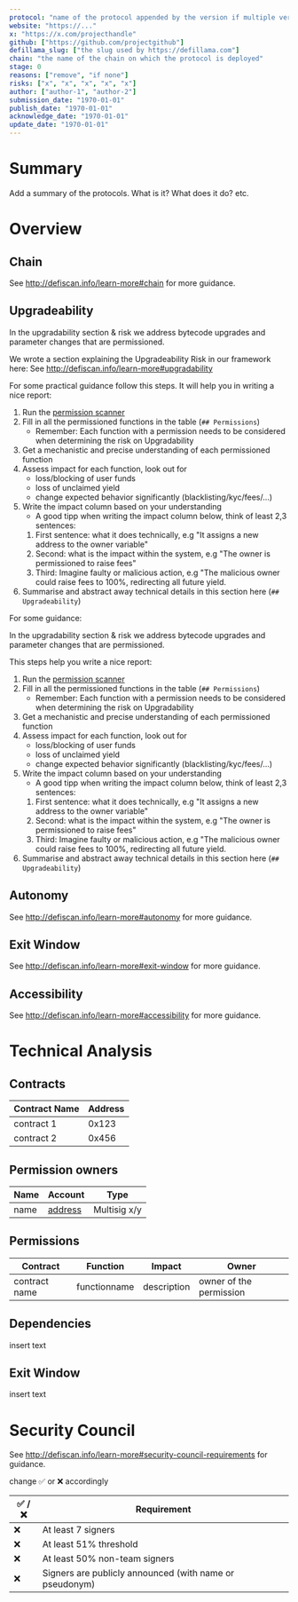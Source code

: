 ```yaml
---
protocol: "name of the protocol appended by the version if multiple versions exist (use an '-' and no whitespace)"
website: "https://..."
x: "https://x.com/projecthandle"
github: ["https://github.com/projectgithub"]
defillama_slug: ["the slug used by https://defillama.com"]
chain: "the name of the chain on which the protocol is deployed"
stage: 0
reasons: ["remove", "if none"]
risks: ["x", "x", "x", "x", "x"]
author: ["author-1", "author-2"]
submission_date: "1970-01-01"
publish_date: "1970-01-01"
acknowledge_date: "1970-01-01"
update_date: "1970-01-01"
---
```


# Summary

Add a summary of the protocols. What is it? What does it do? etc.

# Overview

## Chain

See http://defiscan.info/learn-more#chain for more guidance.

## Upgradeability

In the upgradability section & risk we address bytecode upgrades and parameter changes that are permissioned.

We wrote a section explaining the Upgradeability Risk in our framework here: See http://defiscan.info/learn-more#upgradability

For some practical guidance follow this steps. It will help you in writing a nice report:

1. Run the [permission scanner](https://github.com/deficollective/permission-scanner)
2. Fill in all the permissioned functions in the table (`## Permissions`)
   - Remember: Each function with a permission needs to be considered when determining the risk on Upgradability
3. Get a mechanistic and precise understanding of each permissioned function
4. Assess impact for each function, look out for
   - loss/blocking of user funds
   - loss of unclaimed yield
   - change expected behavior significantly (blacklisting/kyc/fees/...)
5. Write the impact column based on your understanding
   - A good tipp when writing the impact column below, think of least 2,3 sentences:
   1. First sentence: what it does technically, e.g "It assigns a new address to the owner variable"
   2. Second: what is the impact within the system, e.g "The owner is permissioned to raise fees"
   3. Third: Imagine faulty or malicious action, e.g "The malicious owner could raise fees to 100%, redirecting all future yield.
6. Summarise and abstract away technical details in this section here (`## Upgradeability`)

For some guidance:

In the upgradability section & risk we address bytecode upgrades and parameter changes that are permissioned.

This steps help you write a nice report:

1. Run the [permission scanner](https://github.com/deficollective/permission-scanner)
2. Fill in all the permissioned functions in the table (`## Permissions`)
   - Remember: Each function with a permission needs to be considered when determining the risk on Upgradability
3. Get a mechanistic and precise understanding of each permissioned function
4. Assess impact for each function, look out for
   - loss/blocking of user funds
   - loss of unclaimed yield
   - change expected behavior significantly (blacklisting/kyc/fees/...)
5. Write the impact column based on your understanding
   - A good tipp when writing the impact column below, think of least 2,3 sentences:
   1. First sentence: what it does technically, e.g "It assigns a new address to the owner variable"
   2. Second: what is the impact within the system, e.g "The owner is permissioned to raise fees"
   3. Third: Imagine faulty or malicious action, e.g "The malicious owner could raise fees to 100%, redirecting all future yield.
6. Summarise and abstract away technical details in this section here (`## Upgradeability`)

## Autonomy

See http://defiscan.info/learn-more#autonomy for more guidance.

## Exit Window

See http://defiscan.info/learn-more#exit-window for more guidance.

## Accessibility

See http://defiscan.info/learn-more#accessibility for more guidance.

# Technical Analysis

## Contracts

| Contract Name | Address |
| ------------- | ------- |
| contract 1    | 0x123   |
| contract 2    | 0x456   |

## Permission owners

| Name | Account                                       | Type         |
| ---- | --------------------------------------------- | ------------ |
| name | [address](https://etherscan.io/address/0x...) | Multisig x/y |

## Permissions

| Contract      | Function     | Impact      | Owner                   |
| ------------- | ------------ | ----------- | ----------------------- |
| contract name | functionname | description | owner of the permission |

## Dependencies

insert text

## Exit Window

insert text

# Security Council

See http://defiscan.info/learn-more#security-council-requirements for guidance.

change ✅ or ❌ accordingly

| ✅ /❌ | Requirement                                             |
| ------ | ------------------------------------------------------- |
| ❌     | At least 7 signers                                      |
| ❌     | At least 51% threshold                                  |
| ❌     | At least 50% non-team signers                           |
| ❌     | Signers are publicly announced (with name or pseudonym) |
